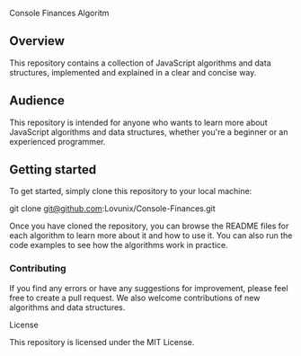 Console Finances Algoritm

## Overview


This repository contains a collection of JavaScript algorithms and data structures, implemented and explained in a clear and concise way.

## Audience

This repository is intended for anyone who wants to learn more about JavaScript algorithms and data structures, whether you're a beginner or an experienced programmer.

## Getting started

To get started, simply clone this repository to your local machine:

git clone  git@github.com:Lovunix/Console-Finances.git

Once you have cloned the repository, you can browse the README files for each algorithm to learn more about it and how to use it. You can also run the code examples to see how the algorithms work in practice.

### Contributing

If you find any errors or have any suggestions for improvement, please feel free to create a pull request. We also welcome contributions of new algorithms and data structures.

License

This repository is licensed under the MIT License.
